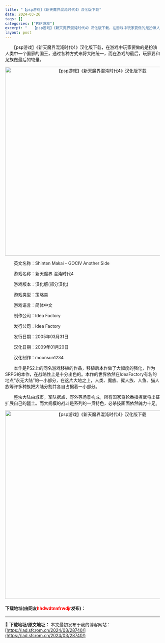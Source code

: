 ```yaml
---
title: "【psp游戏】《新天魔界混沌时代4》汉化版下载"
date: 2024-03-26
tags: []
categories: ["PSP游戏"]
excerpt: "　　【psp游戏】《新天魔界混沌时代4》汉化版下载，在游戏中玩家要做的是扮演人类中一个国家的国王，通过各种方式来将大陆统一，而在游戏的最后，玩家要和龙族做最后的较量。 　　英文名称：Shinten Makai - GOCIV Another Side 　　游戏名称：新天魔界 混沌时代4 　　游戏版本&hellip;"
layout: post
---
```


 <p>　　【psp游戏】《新天魔界混沌时代4》汉化版下载，在游戏中玩家要做的是扮演人类中一个国家的国王，通过各种方式来将大陆统一，而在游戏的最后，玩家要和龙族做最后的较量。</p> <p align="center"><img align="" border="0" src="https://lad.sfcrom.cn/wp-content/uploads/2024/03/20240325_6602017b57b78.png" width="612" alt="【psp游戏】《新天魔界混沌时代4》汉化版下载" /></p> <p>　　英文名称：Shinten Makai - GOCIV Another Side</p> <p>　　游戏名称：新天魔界 混沌时代4</p> <p>　　游戏版本：汉化版(部分汉化)</p> <p>　　游戏类型：策略类</p> <p>　　游戏语言：简体中文</p> <p>　　制作公司：Idea Factory</p> <p>　　发行公司：Idea Factory</p> <p>　　发行日期：2005年03月31日</p> <p>　　汉化日期：2009年01月20日</p> <p>　　汉化制作：moonsun1234</p> <p>　　本作是PS2上的同名游戏移植的作品，移植后本作做了大幅度的强化，作为SRPG的本作，在战略性上是十分出色的。本作的世界依然在IdeaFactory有名的地点&ldquo;永无大陆&rdquo;的一小部分，在这片大地之上，人类、魔族、翼人族、人鱼、猫人族等许多种族把大陆分割并各自占据着一小部分。</p> <p>　　整块大陆由城市，军队据点，野外等场景构成，所有国家将轮番指挥武将出征扩展自己的疆土。而大规模的战斗是系列的一贯特色，必杀技画面依然魄力十足。</p> <p align="center"><img align="" border="0" src="https://lad.sfcrom.cn/wp-content/uploads/2024/03/20240325_6602017d013ef.png" width="611" alt="【psp游戏】《新天魔界混沌时代4》汉化版下载" /></p> <p><h4>下载地址(由网友<font color="red">hhdwdtnnfrwdjr</font>发布)：</h4></p> 

---
📖 **下载地址/原文地址：** 本文最初发布于我的博客网站：[https://lad.sfcrom.cn/2024/03/28740/](https://lad.sfcrom.cn/2024/03/28740/)
